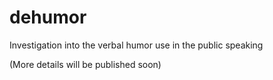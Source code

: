# dehumor
Investigation into the verbal humor use in the public speaking

(More details will be published soon)